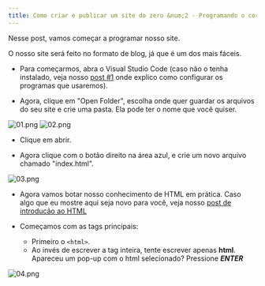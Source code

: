 ```yaml
---
title: Como criar e publicar um site do zero &num;2 - Programando o corpo do nosso site
---
```

Nesse post, vamos começar a programar nosso site.

O nosso site será feito no formato de blog, já que é um dos mais fáceis.

<!--more-->

- Para começarmos, abra o Visual Studio Code (caso não o tenha instalado, veja nosso [post #1](https://heitormaverick.github.io/easycoding/blog/2020/08/07/como-criar-site-do-zero-pt1/) onde explico como configurar os programas que usaremos).

- Agora, clique em "Open Folder", escolha onde quer guardar os arquivos do seu site e crie uma pasta. Ela pode ter o nome que você quiser.

![01.png](https://heitormaverick.github.io/easycoding/images/ccsz2/01.png)
![02.png](https://heitormaverick.github.io/easycoding/images/ccsz2/02.png)

- Clique em abrir.

- Agora clique com o botão direito na área azul, e crie um novo arquivo chamado "index.html".

![03.png](https://heitormaverick.github.io/easycoding/images/ccsz2/03.png)

- Agora vamos botar nosso conhecimento de HTML em prática. Caso algo que eu mostre aqui seja novo para você, veja nosso [post de introducão ao HTML](https://heitormaverick.github.io/easycoding/blog/2020/08/05/introducao-ao-html/)

- Começamos com as tags principais:
    - Primeiro o `<html>`.
    - Ao invés de escrever a tag inteira, tente escrever apenas **html**. Apareceu um pop-up com o html selecionado? Pressione ***ENTER***
    
![04.png](https://heitormaverick.github.io/easycoding/images/ccsz2/04.png)
